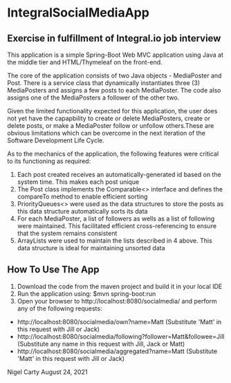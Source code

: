 # IntegralSocialMediaApp
## Exercise in fulfillment of Integral.io job interview

This application is a simple Spring-Boot Web MVC application using Java at the middle tier and HTML/Thymeleaf on the front-end.

The core of the application consists of two Java objects - MediaPoster and Post. There is a service class that dynamically 
instantiates three (3) MediaPosters and assigns a few posts to each MediaPoster. The code also assigns one of the MediaPosters
a follower of the other two. 

Given the limited functionality expected for this application, the user does not yet have the capapbility to create or delete 
MediaPosters, create or delete posts, or make a MediaPoster follow or unfollow others.These are obvious limitations which can 
be overcome in the next iteration of the Software Development Life Cycle.

As to the mechanics of the application, the following features were critical to its functioning as required:
1. Each post created receives an automatically-generated id based on the system time. This makes each post unique
2. The Post class implements the Comparable<> interface and defines the compareTo method to enable efficient sorting
3. PriorityQueues<> were used as the data structures to store the posts as this data structure automatically sorts its data
4. For each MediaPoster, a list of followers as wells as a list of following were maintained. This facilitated efficient 
   cross-referencing to ensure that the system remains consistent
5. ArrayLists were used to maintain the lists described in 4 above. This data structure is ideal for maintaining unsorted data

## How To Use The App
1. Download the code from the maven project and build it in your local IDE
2. Run the application using: $mvn spring-boot:run
3. Open your browser to http://localhost:8080/socialmedia/ and perform any of the following requests:
-  http://localhost:8080/socialmedia/own?name=Matt   (Substitute 'Matt' in this request with Jill or Jack)
-  http://localhost:8080/socialmedia/following?follower=Matt&followee=Jill   (Substitute any name in this request with Jill, Jack or Matt)
-  http://localhost:8080/socialmedia/aggregated?name=Matt   (Substitute 'Matt' in this request with Jill or Jack)

Nigel Carty
August 24, 2021
